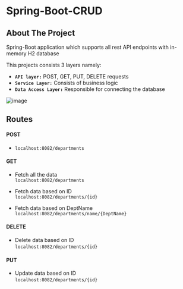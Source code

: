 # Spring-Boot-CRUD
## About The Project

Spring-Boot application which supports all rest API endpoints with in-memory H2 database  
  
This projects consists 3 layers namely:  
  
* **```API layer:```** POST, GET, PUT, DELETE requests
* **```Service Layer:```** Consists of business logic
* **```Data Access Layer:```** Responsible for connecting the database    

![image](https://user-images.githubusercontent.com/43911332/120148844-785ec080-c206-11eb-826d-970474d87641.png)


## Routes
#### POST
* ```localhost:8082/departments``` 
#### GET

* Fetch all the data  
```localhost:8082/departments```  

* Fetch data based on ID  
```localhost:8082/departments/{id}```

* Fetch data based on DeptName  
```localhost:8082/departments/name/{DeptName}```

#### DELETE
* Delete data based on ID  
```localhost:8082/departments/{id}```

#### PUT
* Update data based on ID  
```localhost:8082/departments/{id}```
